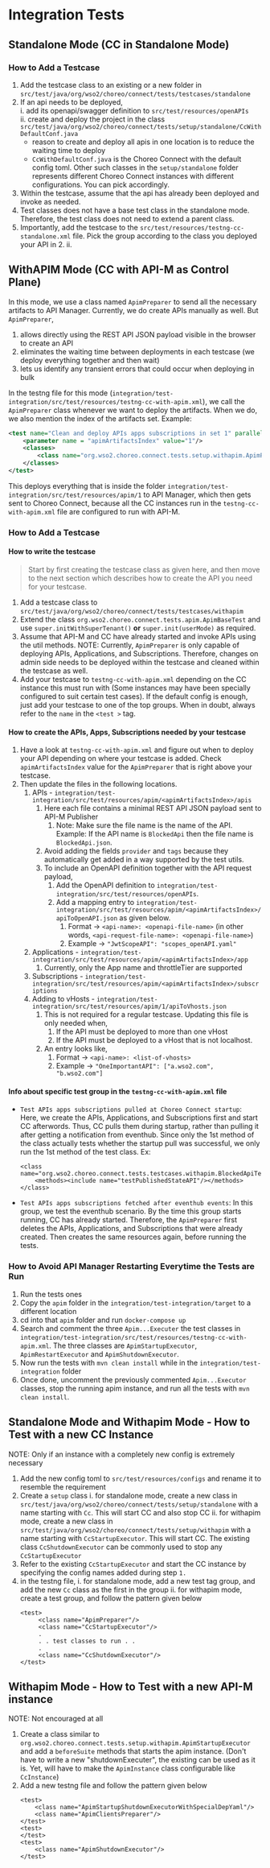 # Integration Tests

## Standalone Mode (CC in Standalone Mode)
### How to Add a Testcase 
1. Add the testcase class to an existing or a new folder in 
   `src/test/java/org/wso2/choreo/connect/tests/testcases/standalone`
2. If an api needs to be deployed,     
   i. add its openapi/swagger definition to `src/test/resources/openAPIs`       
   ii. create and deploy the project in the class `src/test/java/org/wso2/choreo/connect/tests/setup/standalone/CcWithDefaultConf.java`
      - reason to create and deploy all apis in one location is to reduce the waiting time to deploy
      - `CcWithDefaultConf.java` is the Choreo Connect with the default config toml. Other such classes in the 
        `setup/standalone` folder represents different Choreo Connect instances with different configurations. 
        You can pick accordingly.
3. Within the testcase, assume that the api has already been deployed and invoke as needed.
4. Test classes does not have a base test class in the standalone mode. Therefore, the test class does not need to extend 
   a parent class.
5. Importantly, add the testcase to the `src/test/resources/testng-cc-standalone.xml` file. Pick the group
   according to the class you deployed your API in 2. ii. 

## WithAPIM Mode (CC with API-M as Control Plane)
In this mode, we use a class named `ApimPreparer` to send all the necessary artifacts to API Manager.
Currently, we do create APIs manually as well. But `ApimPreparer`,
   1. allows directly using the REST API JSON payload visible in the browser to create an API
   2. eliminates the waiting time between deployments in each testcase (we deploy everything together and then wait)
   3. lets us identify any transient errors that could occur when deploying in bulk

In the testng file for this mode (`integration/test-integration/src/test/resources/testng-cc-with-apim.xml`), 
we call the `ApimPreparer` class whenever we want to deploy the artifacts. When we do, we also mention the index 
of the artifacts set. Example:

```xml
<test name="Clean and deploy APIs apps subscriptions in set 1" parallel="false">
    <parameter name = "apimArtifactsIndex" value="1"/>
    <classes>
        <class name="org.wso2.choreo.connect.tests.setup.withapim.ApimPreparer"/>
    </classes>
</test>
```

This deploys everything that is inside the folder `integration/test-integration/src/test/resources/apim/1` to API Manager,
which then gets sent to Choreo Connect, because all the CC instances run in the `testng-cc-with-apim.xml` file are 
configured to run with API-M. 

### How to Add a Testcase

#### How to write the testcase
> Start by first creating the testcase class as given here, and then move to the next section which describes how to create
> the API you need for your testcase.
1. Add a testcase class to `src/test/java/org/wso2/choreo/connect/tests/testcases/withapim`
2. Extend the class `org.wso2.choreo.connect.tests.apim.ApimBaseTest` and use `super.initWithSuperTenant()` **or**
   `super.init(userMode)` as required.
3. Assume that API-M and CC have already started and invoke APIs using the util methods.
      NOTE: Currently, `ApimPreparer` is only capable of deploying APIs, Applications, and Subscriptions. Therefore, changes
      on admin side needs to be deployed within the testcase and cleaned within the testcase as well.
4. Add your testcase to `testng-cc-with-apim.xml` depending on the CC instance this must run with (Some instances may
have been specially configured to suit certain test cases). If the default config is enough, just add your testcase 
to one of the top groups. When in doubt, always refer to the `name` in the `<test >` tag.

#### How to create the APIs, Apps, Subscriptions needed by your testcase
1. Have a look at `testng-cc-with-apim.xml` and figure out when to deploy your API depending on where your testcase 
is added. Check `apimArtifactsIndex` value for the `ApimPreparer` that is right above your testcase.
2. Then update the files in the following locations.
   1. APIs - `integration/test-integration/src/test/resources/apim/<apimArtifactsIndex>/apis`
      1. Here each file contains a minimal REST API JSON payload sent to API-M Publisher
         1. Note: Make sure the file name is the name of the API. Example: If the API name is `BlockedApi` then 
         the file name is `BlockedApi.json`.
      2. Avoid adding the fields `provider` and `tags` because they automatically get added in a way supported by the test utils.
      3. To include an OpenAPI definition together with the API request payload,
         1. Add the OpenAPI definition to `integration/test-integration/src/test/resources/openAPIs`.
         2. Add a mapping entry to `integration/test-integration/src/test/resources/apim/<apimArtifactsIndex>/apiToOpenAPI.json`
         as given below.
            1. Format -> `<api-name>: <openapi-file-name>` (in other words, `<api-request-file-name>: <openapi-file-name>`)
            2. Example -> `"JwtScopeAPI": "scopes_openAPI.yaml"`
   2. Applications - `integration/test-integration/src/test/resources/apim/<apimArtifactsIndex>/app`
      1. Currently, only the App name and throttleTier are supported
   3. Subscriptions - `integration/test-integration/src/test/resources/apim/<apimArtifactsIndex>/subscriptions`
   4. Adding to vHosts - `integration/test-integration/src/test/resources/apim/1/apiToVhosts.json`
      1. This is not required for a regular testcase. Updating this file is only needed when,
         1. If the API must be deployed to more than one vHost
         2. If the API must be deployed to a vHost that is not localhost.
      2. An entry looks like,
         1. Format -> `<api-name>: <list-of-vhosts>`
         2. Example -> `"OneImportantAPI": ["a.wso2.com", "b.wso2.com"]`
   
#### Info about specific test group in the `testng-cc-with-apim.xml` file
- `Test APIs apps subscriptions pulled at Choreo Connect startup`: Here, we create the APIs, Applications, and 
  Subscriptions first and start CC afterwords. Thus, CC pulls them during startup, rather than pulling it after getting a 
  notification from eventhub. Since only the 1st method of the class actually tests whether the startup pull was
  successful, we only run the 1st method of the test class. Ex:
  ```
  <class name="org.wso2.choreo.connect.tests.testcases.withapim.BlockedApiTestCase">
      <methods><include name="testPublishedStateAPI"/></methods>
  </class>
  ```
- `Test APIs apps subscriptions fetched after eventhub events`: In this group, we test the eventhub scenario.
  By the time this group starts running, CC has already started.
  Therefore, the `ApimPreparer` first deletes the APIs, Applications, and Subscriptions that were already created.
  Then creates the same resources again, before running the tests.

### How to Avoid API Manager Restarting Everytime the Tests are Run
1. Run the tests ones
2. Copy the `apim` folder in the `integration/test-integration/target` to a different location
3. cd into that `apim` folder and run `docker-compose up`
4. Search and comment the three `Apim...Executer` the test classes in `integration/test-integration/src/test/resources/testng-cc-with-apim.xml`. 
   The three classes are `ApimStartupExecutor`, `ApimRestartExecutor` and `ApimShutdownExecutor`.
5. Now run the tests with `mvn clean install` while in the `integration/test-integration` folder
6. Once done, uncomment the previously commented `Apim...Executor` classes, stop the running apim 
   instance, and run all the tests with `mvn clean install`.
   
## Standalone Mode and Withapim Mode - How to Test with a new CC Instance
NOTE: Only if an instance with a completely new config is extremely necessary
1. Add the new config toml to `src/test/resources/configs` and rename it to resemble the requirement
2. Create a `setup` class
    i. for standalone mode, create a new class in `src/test/java/org/wso2/choreo/connect/tests/setup/standalone`
   with a name starting with `Cc`. This will start CC and also stop CC
    ii. for withapim mode, create a new class in `src/test/java/org/wso2/choreo/connect/tests/setup/withapim` 
   with a name starting with `CcStartupExecutor`. This will start CC. The existing class `CcShutdownExecutor` can be 
   commonly used to stop any `CcStartupExecutor`
3. Refer to the existing `CcStartupExecutor` and start the CC instance by specifying the config names added during step
   `1.`
4. in the testng file,
   i. for standalone mode, add a new test tag group, and add the new `Cc` class as the first in the group
   ii. for withapim mode, create a test group, and follow the pattern given below
   ```
   <test>
        <class name="ApimPreparer"/>
        <class name="CcStartupExecutor"/>
        .
        . . test classes to run . .
        .
        <class name="CcShutdownExecutor"/>
   </test>
   ```

## Withapim Mode - How to Test with a new API-M instance
NOTE: Not encouraged at all
1. Create a class similar to `org.wso2.choreo.connect.tests.setup.withapim.ApimStartupExecutor` and add a
   `beforeSuite` methods that starts the apim instance. (Don't have to write a new "shutdownExecuter",
   the existing can be used as it is. Yet, will have to make the `ApimInstance` class configurable like `CcInstance`)
2. Add a new testng file and follow the pattern given below
    ```
   <test>
        <class name="ApimStartupShutdownExecutorWithSpecialDepYaml"/>
        <class name="ApimClientsPreparer"/>
   </test>
   <test>
   </test>
   <test>
        <class name="ApimShutdownExecutor"/>
   </test>
   ```